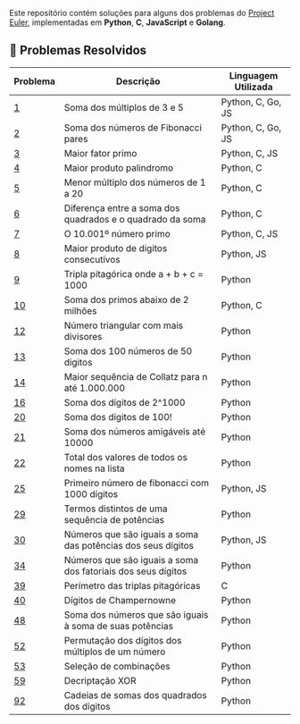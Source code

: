 Este repositório contém soluções para alguns dos problemas do [Project Euler](https://projecteuler.net/), implementadas em **Python**, **C**, **JavaScript** e **Golang**.

## 🚀 Problemas Resolvidos

| Problema | Descrição                          				  | Linguagem Utilizada |
|----------|--------------------------------------------------|---------------------|
| [1](https://projecteuler.net/problem=1)		| Soma dos múltiplos de 3 e 5												| Python, C, Go, JS	|
| [2](https://projecteuler.net/problem=2) 	| Soma dos números de Fibonacci pares									| Python, C, Go, JS	|
| [3](https://projecteuler.net/problem=3) 	| Maior fator primo															| Python, C, JS      |
| [4](https://projecteuler.net/problem=4) 	| Maior produto palindromo 												| Python, C	     		|
| [5](https://projecteuler.net/problem=5) 	| Menor múltiplo dos números de 1 a 20									| Python, C	     		|
| [6](https://projecteuler.net/problem=6) 	| Diferença entre a soma dos quadrados e o quadrado da soma		| Python, C	     		|
| [7](https://projecteuler.net/problem=7) 	| O 10.001º número primo													| Python, C, JS		|
| [8](https://projecteuler.net/problem=8) 	| Maior produto de digitos consecutivos								| Python, JS			|
| [9](https://projecteuler.net/problem=9) 	| Tripla pitagórica onde a + b + c = 1000								| Python					|
| [10](https://projecteuler.net/problem=10)	| Soma dos primos abaixo de 2 milhões									| Python, C				|
| [12](https://projecteuler.net/problem=12) 	| Número triangular com mais divisores									| Python					|
| [13](https://projecteuler.net/problem=13) 	| Soma dos 100 números de 50 digitos									| Python					|
| [14](https://projecteuler.net/problem=14) 	| Maior sequência de Collatz para n até 1.000.000					| Python					|
| [16](https://projecteuler.net/problem=16) 	| Soma dos dígitos de 2^1000												| Python					|
| [20](https://projecteuler.net/problem=20) 	| Soma dos dígitos de 100!													| Python					|
| [21](https://projecteuler.net/problem=21) 	| Soma dos números amigáveis até 10000									| Python					|
| [22](https://projecteuler.net/problem=22) 	| Total dos valores de todos os nomes na lista						| Python					|
| [25](https://projecteuler.net/problem=25) 	| Primeiro número de fibonacci com 1000 dígitos						| Python, JS			|
| [29](https://projecteuler.net/problem=29) 	| Termos distintos de uma sequência de potências					| Python					|
| [30](https://projecteuler.net/problem=30) 	| Números que são iguais a soma das potências dos seus dígitos	| Python, JS			|
| [34](https://projecteuler.net/problem=34) 	| Números que são iguais a soma dos fatoriais dos seus dígitos	| Python					|
| [39](https://projecteuler.net/problem=39) 	| Perímetro das triplas pitagóricas										| C						|
| [40](https://projecteuler.net/problem=40) 	| Dígitos de Champernowne													| Python					|
| [48](https://projecteuler.net/problem=48) 	| Soma dos números que são iguais à soma de suas potências		| Python					|
| [52](https://projecteuler.net/problem=52) 	| Permutação dos dígitos dos múltiplos de um número				| Python					|
| [53](https://projecteuler.net/problem=53) 	| Seleção de combinações													| Python					|
| [59](https://projecteuler.net/problem=59) 	| Decriptação XOR																| Python					|
| [92](https://projecteuler.net/problem=92) 	| Cadeias de somas dos quadrados dos dígitos							| Python					|